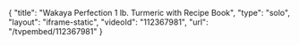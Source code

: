 {
    "title": "Wakaya Perfection 1 lb. Turmeric with Recipe Book",
    "type": "solo",
    "layout": "iframe-static",
    "videoId": "112367981",
    "url": "\/tvpembed\/112367981"
}
